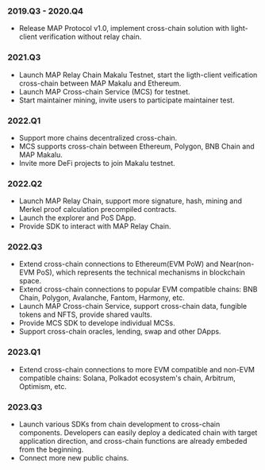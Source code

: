 ### 2019.Q3 - 2020.Q4

- Release MAP Protocol v1.0, implement cross-chain solution with light-client verification without relay chain.

### 2021.Q3

- Launch MAP Relay Chain Makalu Testnet, start the ligth-client veification cross-chain between MAP Makalu and Ethereum.
- Launch MAP Cross-chain Service (MCS) for testnet.
- Start maintainer mining, invite users to participate maintainer test.

### 2022.Q1

- Support more chains decentralized cross-chain.
- MCS supports cross-chain between Ethereum, Polygon, BNB Chain and MAP Makalu.
- Invite more DeFi projects to join Makalu testnet.

### 2022.Q2

- Launch MAP Relay Chain, support more signature, hash, mining and Merkel proof calculation precompiled contracts.
- Launch the explorer and PoS DApp.
- Provide SDK to interact with MAP Relay Chain.

### 2022.Q3

- Extend cross-chain connections to Ethereum(EVM PoW) and Near(non-EVM PoS), which represents the technical mechanisms in blockchain space.
- Extend cross-chain connections to popular EVM compatible chains: BNB Chain, Polygon, Avalanche, Fantom, Harmony, etc.
- Launch MAP Cross-chain Service, support cross-chain data, fungible tokens and NFTS, provide shared vaults.
- Provide MCS SDK to develope individual MCSs.
- Support cross-chain oracles, lending, swap and other DApps.

### 2023.Q1

- Extend cross-chain connections to more EVM compatible and non-EVM compatible chains: Solana, Polkadot ecosystem's chain, Arbitrum, Optimism, etc. 

### 2023.Q3

- Launch various SDKs from chain development to cross-chain components. Developers can easily deploy a dedicated chain with target application direction, and cross-chain functions are already embeded from the beginning. 
- Connect more new public chains.

